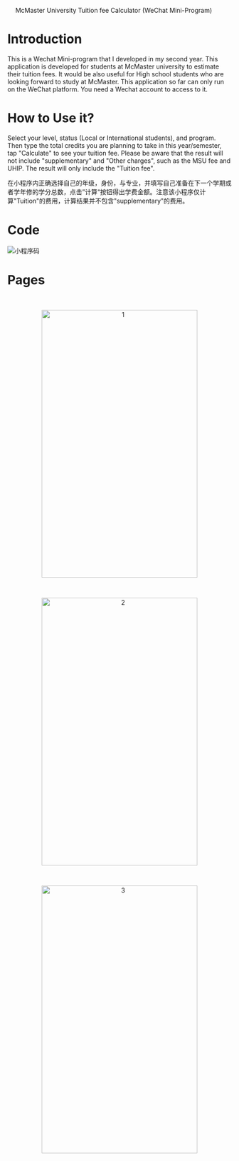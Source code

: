 
 &emsp; McMaster University Tuition fee Calculator (WeChat Mini-Program) 

# Introduction
This is a Wechat Mini-program that I developed in my second year. This application is developed for students at McMaster university to estimate their tuition fees. It would be also useful for High school students who are looking forward to study at McMaster. This application so far can only run on the WeChat platform. You need a Wechat account to access to it.



# How to Use it?
Select your level, status (Local or International students), and program. Then type the total credits you are planning to take in this year/semester, tap "Calculate" to see your tuition fee. Please be aware that the result will not include "supplementary" and "Other charges", such as the MSU fee and UHIP. The result will only include the "Tuition fee".

在小程序内正确选择自己的年级，身份，与专业，并填写自己准备在下一个学期或者学年修的学分总数，点击”计算“按钮得出学费金额。注意该小程序仅计算"Tuition"的费用，计算结果并不包含"supplementary"的费用。


# Code
![小程序码](https://user-images.githubusercontent.com/71127343/122250381-31f2ac80-cefc-11eb-9798-aa7e69e723c8.jpg)
 
# Pages

&emsp;

<div align=center><img width="350" height=600" src="https://user-images.githubusercontent.com/71127343/122253411-b9411f80-cefe-11eb-82b4-9610b01d48e8.PNG" alt="1"/>
 
  &emsp;
<div align=center><img width="350" height="600" src="https://user-images.githubusercontent.com/71127343/122254004-48e6ce00-ceff-11eb-98d1-4903d7767101.PNG" alt="2"/>
 
&emsp;
  
<div align=center><img width="350" height="600" src="https://user-images.githubusercontent.com/71127343/122255006-49cc2f80-cf00-11eb-9845-376fbf8ab4ff.PNG" alt="3"/>

 
  






